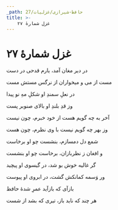 ```yaml
---
_path: حافظ-شیرازی/غزلیات/27
title: >-
    غزل شمارهٔ ۲۷
---
```

# غزل شمارهٔ ۲۷

<div class="b" id="bn1"><div class="m1"><p>در دیر مغان آمد، یارم قدحی در دست</p></div>
<div class="m2"><p>مست از می و میخواران از نرگس مستش مست</p></div></div>
<div class="b" id="bn2"><div class="m1"><p>در نعلِ سمندِ او شکلِ مهِ نو پیدا</p></div>
<div class="m2"><p>وز قدِ بلندِ او بالای صنوبر پست</p></div></div>
<div class="b" id="bn3"><div class="m1"><p>آخر به چه گویم هست از خود خبرم، چون نیست</p></div>
<div class="m2"><p>وز بهر چه گویم نیست با وی نظرم، چون هست</p></div></div>
<div class="b" id="bn4"><div class="m1"><p>شمع دل دمسازم، بنشست چو او برخاست</p></div>
<div class="m2"><p>و افغان ز نظربازان، برخاست چو او بنشست</p></div></div>
<div class="b" id="bn5"><div class="m1"><p>گر غالیه خوش بو شد، در گیسوی او پیچید</p></div>
<div class="m2"><p>ور وَسمه کمانکش گشت، در ابروی او پیوست</p></div></div>
<div class="b" id="bn6"><div class="m1"><p>بازآی که بازآید عمرِ شدهٔ حافظ</p></div>
<div class="m2"><p>هر چند که ناید باز، تیری که بشد از شست</p></div></div>
